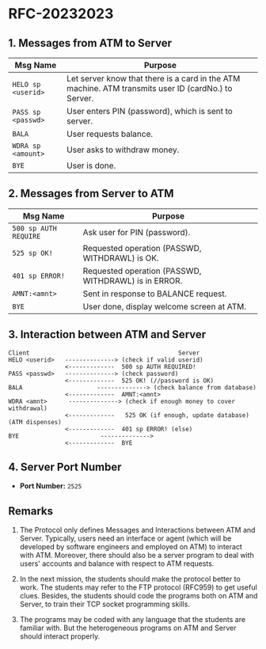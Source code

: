 # RFC-20232023

## 1. Messages from ATM to Server

| Msg Name | Purpose |
|----------|---------|
| `HELO sp <userid>` | Let server know that there is a card in the ATM machine. ATM transmits user ID (cardNo.) to Server. |
| `PASS sp <passwd>` | User enters PIN (password), which is sent to server. |
| `BALA` | User requests balance. |
| `WDRA sp <amount>` | User asks to withdraw money. |
| `BYE` | User is done. |

## 2. Messages from Server to ATM

| Msg Name | Purpose |
|----------|---------|
| `500 sp AUTH REQUIRE` | Ask user for PIN (password). |
| `525 sp OK!` | Requested operation (PASSWD, WITHDRAWL) is OK. |
| `401 sp ERROR!` | Requested operation (PASSWD, WITHDRAWL) is in ERROR. |
| `AMNT:<amnt>` | Sent in response to BALANCE request. |
| `BYE` | User done, display welcome screen at ATM. |

## 3. Interaction between ATM and Server

```
Client                                          Server
HELO <userid>   --------------> (check if valid userid)
                <-------------  500 sp AUTH REQUIRED!
PASS <passwd>   --------------> (check password)
                <-------------  525 OK! (//password is OK)
BALA                     --------------> (check balance from database)
                <-------------  AMNT:<amnt>
WDRA <amnt>      --------------> (check if enough money to cover withdrawal)
                <-------------   525 OK (if enough, update database)
(ATM dispenses)
                <-------------  401 sp ERROR! (else)
BYE                       -------------->
                <-------------  BYE
```

## 4. Server Port Number

- **Port Number:** `2525`

## Remarks

1. The Protocol only defines Messages and Interactions between ATM and Server. Typically, users need an interface or agent (which will be developed by software engineers and employed on ATM) to interact with ATM. Moreover, there should also be a server program to deal with users' accounts and balance with respect to ATM requests.

2. In the next mission, the students should make the protocol better to work. The students may refer to the FTP protocol (RFC959) to get useful clues. Besides, the students should code the programs both on ATM and Server, to train their TCP socket programming skills.

3. The programs may be coded with any language that the students are familiar with. But the heterogeneous programs on ATM and Server should interact properly.
